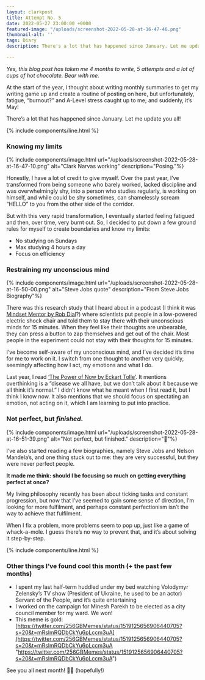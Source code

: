 ```yaml
---
layout: clarkpost
title: Attempt No. 5
date: 2022-05-27 23:00:00 +0000
featured-image: "/uploads/screenshot-2022-05-28-at-16-47-46.png"
thumbnail-alt: ''
tags: Diary
description: There's a lot that has happened since January. Let me update you all!

---
```

_Yes, this blog post has taken me 4 months to write, 5 attempts and a lot of cups of hot chocolate. Bear with me._ 

At the start of the year, I thought about writing monthly summaries to get my writing game up and create a routine of posting on here, but unfortunately, fatigue, “burnout?” and A-Level stress caught up to me; and suddenly, it’s May!

There’s a lot that has happened since January. Let me update you all!

  

{% include components/line.html %}

### Knowing my limits

{% include components/image.html url="/uploads/screenshot-2022-05-28-at-16-47-10.png" alt="Clark Narvas working" description="Posing."%}



Honestly, I have a lot of credit to give myself. Over the past year, I’ve transformed from being someone who barely worked, lacked discipline and was overwhelmingly shy, into a person who studies regularly, is working on himself, and while could be shy sometimes, can shamelessly scream “HELLO” to you from the other side of the corridor.

But with this very rapid transformation, I eventually started feeling fatigued and then, over time, very burnt out. So, I decided to put down a few ground rules for myself to create boundaries and know my limits:

* No studying on Sundays
* Max studying 4 hours a day
* Focus on efficiency

### Restraining my unconscious mind

{% include components/image.html url="/uploads/screenshot-2022-05-28-at-16-50-00.png" alt="Steve Jobs quote" description="From Steve Jobs Biography"%}


There was this research study that I heard about in a podcast (I think it was [Mindset Mentor by Rob Dial](https://robdial.com/podcast/)?) where scientists put people in a low-powered electric shock chair and told them to stay there with their unconscious minds for 15 minutes. When they feel like their thoughts are unbearable, they can press a button to zap themselves and get out of the chair. Most people in the experiment could not stay with their thoughts for 15 minutes.

  
<span class="highlight">I’ve become self-aware of my unconscious mind,</span> and I’ve decided it’s time for me to work on it. I switch from one thought to another very quickly, seemingly affecting how I act, my emotions and what I do.

Last year, I read [‘The Power of Now by Eckart Tolle’](https://clarknarvas.com/2021). It mentions overthinking is a “disease we all have, but we don’t talk about it because we all think it’s normal.” I didn’t know what he meant when I first read it, but I think I know now. It also mentions that we should focus on spectating an emotion, not acting on it, which I am learning to put into practice.

###  Not perfect, but _finished_.

{% include components/image.html url="/uploads/screenshot-2022-05-28-at-16-51-39.png" alt="Not perfect, but finished." description="📸"%}


I’ve also started reading a few biographies, namely Steve Jobs and Nelson Mandela’s, and one thing stuck out to me: they are very successful, but they were never perfect people.

<span class="highlight">**It made me think: should I be focusing so much on getting everything perfect at once?**</span>

My living philosophy recently has been about ticking tasks and constant progression, but now that I’ve seemed to gain some sense of direction, I’m looking for more fulfilment, and perhaps constant perfectionism isn’t the way to achieve that fulfilment.

When I fix a problem, more problems seem to pop up, just like a game of whack-a-mole. I guess there’s no way to prevent that, and it’s about solving it step-by-step.

{% include components/line.html %}

### Other things I’ve found cool this month (+ the past few months)

* I spent my last half-term huddled under my bed watching Volodymyr Zelensky’s TV show (President of Ukraine, he used to be an actor) Servant of the People, and it’s quite entertaining
* I worked on the campaign for Minesh Parekh to be elected as a city council member for my ward. We won!
* This meme is gold: [https://twitter.com/256GBMemes/status/1519125656906440705?s=20&t=mRslmRQDbCkYu6pLccm3uA](https://twitter.com/256GBMemes/status/1519125656906440705?s=20&t=mRslmRQDbCkYu6pLccm3uA "https://twitter.com/256GBMemes/status/1519125656906440705?s=20&t=mRslmRQDbCkYu6pLccm3uA")

See you all next month! 👋🏼 (hopefully!)